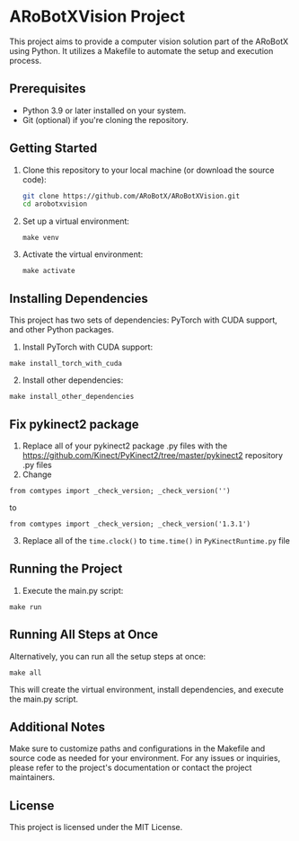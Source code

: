 # ARoBotXVision Project

This project aims to provide a computer vision solution part of the ARoBotX using Python. It utilizes a Makefile to automate the setup and execution process.

## Prerequisites

- Python 3.9 or later installed on your system.
- Git (optional) if you're cloning the repository.

## Getting Started

1. Clone this repository to your local machine (or download the source code):
   ```bash
   git clone https://github.com/ARoBotX/ARoBotXVision.git
   cd arobotxvision
   ```
2. Set up a virtual environment:
   ```
   make venv
   ```
3. Activate the virtual environment:
   ```
   make activate
   ```

## Installing Dependencies

This project has two sets of dependencies: PyTorch with CUDA support, and other Python packages.

1. Install PyTorch with CUDA support:

```
make install_torch_with_cuda
```

2. Install other dependencies:

```
make install_other_dependencies
```

## Fix pykinect2 package

1. Replace all of your pykinect2 package .py files with the https://github.com/Kinect/PyKinect2/tree/master/pykinect2 repository .py files
2. Change

```
from comtypes import _check_version; _check_version('')
```

to

```
from comtypes import _check_version; _check_version('1.3.1')
```

3. Replace all of the `time.clock()` to `time.time()` in `PyKinectRuntime.py` file

## Running the Project

1. Execute the main.py script:

```
make run
```

## Running All Steps at Once

Alternatively, you can run all the setup steps at once:

```
make all
```

This will create the virtual environment, install dependencies, and execute the main.py script.

## Additional Notes

Make sure to customize paths and configurations in the Makefile and source code as needed for your environment.
For any issues or inquiries, please refer to the project's documentation or contact the project maintainers.

## License

This project is licensed under the MIT License.
